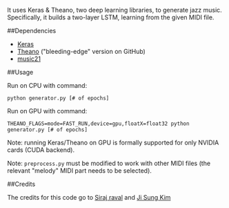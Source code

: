 It uses Keras & Theano, two deep learning libraries, to generate jazz music. Specifically, it builds a two-layer LSTM, learning from the given MIDI file. 

##Dependencies

* [Keras](http://keras.io/#installation)
* [Theano](http://deeplearning.net/software/theano/install.html#bleeding-edge-install-instructions) ("bleeding-edge" version on GitHub)
* [music21](http://web.mit.edu/music21/doc/installing/index.html)

##Usage

Run on CPU with command:  
```
python generator.py [# of epochs]
```

Run on GPU with command:  
```
THEANO_FLAGS=mode=FAST_RUN,device=gpu,floatX=float32 python generator.py [# of epochs]
```
Note: running Keras/Theano on GPU is formally supported for only NVIDIA cards (CUDA backend).

Note: `preprocess.py` must be modified to work with other MIDI files (the relevant "melody" MIDI part needs to be selected). 


##Credits

The credits for this code go to [Siraj raval](https://github.com/llSourcell/How-to-Generate-Music-Demo) and [Ji Sung Kim](https://github.com/jisungk/deepjazz)
